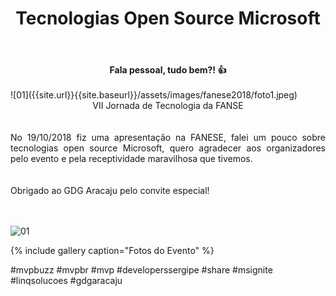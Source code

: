 ﻿---
title: "Tecnologias Open Source Microsoft"
comments: true
excerpt_separator: "Ler mais"
categories:
  - Evento
gallery:
  - url: /assets/images/fanese2018/foto4.jpeg
    image_path: /assets/images/fanese2018/foto4.jpeg
    alt: "Microsoft Ignite 2018"
  - url: /assets/images/fanese2018/foto5.jpeg
    image_path: /assets/images/fanese2018/foto5.jpeg
    alt: "Microsoft Ignite 2018"
  - url: /assets/images/fanese2018/foto6.jpeg
    image_path: /assets/images/fanese2018/foto6.jpeg
    alt: "Microsoft Ignite 2018"
  - url: /assets/images/fanese2018/foto7.jpeg
    image_path: /assets/images/fanese2018/foto7.jpeg
    alt: "Microsoft Ignite 2018"
  - url: /assets/images/fanese2018/foto8.jpeg
    image_path: /assets/images/fanese2018/foto8.jpeg
    alt: "Microsoft Ignite 2018"
  - url: /assets/images/fanese2018/foto9.jpeg
    image_path: /assets/images/fanese2018/foto9.jpeg
    alt: "Microsoft Ignite 2018"
  - url: /assets/images/fanese2018/foto10.jpeg
    image_path: /assets/images/fanese2018/foto10.jpeg
    alt: "Microsoft Ignite 2018"
  - url: /assets/images/fanese2018/foto11.jpeg
    image_path: /assets/images/fanese2018/foto11.jpeg
    alt: "Microsoft Ignite 2018"
  - url: /assets/images/fanese2018/foto3.jpeg
    image_path: /assets/images/fanese2018/foto3.jpeg
    alt: "Microsoft Ignite 2018"
---

<center><strong>Fala pessoal, tudo bem?! 👍 </strong></center> <br>
![01]({{site.url}}{{site.baseurl}}/assets/images/fanese2018/foto1.jpeg)
<div style="text-align: justify;">
<center>VII Jornada de Tecnologia da FANSE</center>
<br><br> 
No 19/10/2018 fiz uma apresentação na FANESE, falei um pouco sobre tecnologias open source Microsoft, quero agradecer aos organizadores pelo evento e pela receptividade maravilhosa que tivemos.
<br> 
<br><br> 
Obrigado ao GDG Aracaju pelo convite especial!
<br><br>
 
<br>
</div>  

![01]({{site.url}}{{site.baseurl}}/assets/images/fanese2018/foto2.jpeg) 

{% include gallery caption="Fotos do Evento" %}

 #mvpbuzz #mvpbr #mvp #developerssergipe #share #msignite #linqsolucoes #gdgaracaju<br><br>
